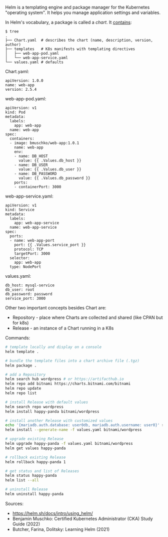 Helm is a templating engine and package manager for the Kubernetes "operating system". It helps you manage application settings and variables. 

In Helm's vocabulary, a package is called a *chart*. It [contains](https://github.com/bmuschko/cka-study-guide/tree/master/ch04/templating-tools/helm):

```
$ tree
.
├── Chart.yaml  # describes the chart (name, description, version, author)
├── templates   # K8s manifests with templating directives
│   ├── web-app-pod.yaml
│   └── web-app-service.yaml
└── values.yaml # defaults
```

Chart.yaml:

```
apiVersion: 1.0.0
name: web-app
version: 2.5.4
```

web-app-pod.yaml:

```
apiVersion: v1
kind: Pod
metadata:
  labels:
    app: web-app
  name: web-app
spec:
  containers:
  - image: bmuschko/web-app:1.0.1
    name: web-app
    env:
    - name: DB_HOST
      value: {{ .Values.db_host }}
    - name: DB_USER
      value: {{ .Values.db_user }}
    - name: DB_PASSWORD
      value: {{ .Values.db_password }}
    ports:
    - containerPort: 3000
```

web-app-service.yaml:

```
apiVersion: v1
kind: Service
metadata:
  labels:
    app: web-app-service
  name: web-app-service
spec:
  ports:
  - name: web-app-port
    port: {{ .Values.service_port }}
    protocol: TCP
    targetPort: 3000
  selector:
    app: web-app
  type: NodePort
```

values.yaml:

```
db_host: mysql-service
db_user: root
db_password: password
service_port: 3000
```

Other two important concepts besides Chart are:

* Repository - place where Charts are collected and shared (like CPAN but for k8s)
* Release - an instance of a Chart running in a K8s

Commands:

```sh
# template locally and display on a console
helm template .

# bundle the template files into a chart archive file (.tgz)
helm package .

# add a Repository
helm search hub wordpress # or https://artifacthub.io
helm repo add bitnami https://charts.bitnami.com/bitnami
helm repo update
helm repo list

# install Release with default values
helm search repo wordpress
helm install happy-panda bitnami/wordpress

# install another Release with customized values
echo '{mariadb.auth.database: user0db, mariadb.auth.username: user0}' > values.yaml
helm install --generate-name -f values.yaml bitnami/wordpress

# upgrade existing Release
helm upgrade happy-panda -f values.yaml bitnami/wordpress
helm get values happy-panda

# rollback existing Release
helm rollback happy-panda 1

# get status and list of Releases
helm status happy-panda
helm list --all

# uninstall Release
helm uninstall happy-panda
```

Sources:

* https://helm.sh/docs/intro/using_helm/
* Benjamin Muschko: Certified Kubernetes Administrator (CKA) Study Guide (2022)
* Butcher, Farina, Dolitsky: Learning Helm (2021)
